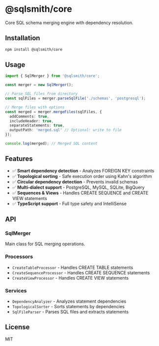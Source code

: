 # @sqlsmith/core

Core SQL schema merging engine with dependency resolution.

## Installation

```bash
npm install @sqlsmith/core
```

## Usage

```typescript
import { SqlMerger } from '@sqlsmith/core';

const merger = new SqlMerger();

// Parse SQL files from directory
const sqlFiles = merger.parseSqlFile('./schemas', 'postgresql');

// Merge files with options
const merged = merger.mergeFiles(sqlFiles, {
  addComments: true,
  includeHeader: true,
  separateStatements: true,
  outputPath: 'merged.sql' // Optional: write to file
});

console.log(merged); // Merged SQL content
```

## Features

- ✅ **Smart dependency detection** - Analyzes FOREIGN KEY constraints
- ✅ **Topological sorting** - Safe execution order using Kahn's algorithm
- ✅ **Circular dependency detection** - Prevents invalid schemas
- ✅ **Multi-dialect support** - PostgreSQL, MySQL, SQLite, BigQuery
- ✅ **Sequences & Views** - Handles CREATE SEQUENCE and CREATE VIEW statements
- ✅ **TypeScript support** - Full type safety and IntelliSense

## API

### SqlMerger

Main class for SQL merging operations.

### Processors

- `CreateTableProcessor` - Handles CREATE TABLE statements
- `CreateSequenceProcessor` - Handles CREATE SEQUENCE statements  
- `CreateViewProcessor` - Handles CREATE VIEW statements

### Services

- `DependencyAnalyzer` - Analyzes statement dependencies
- `TopologicalSorter` - Sorts statements by dependencies
- `SqlFileParser` - Parses SQL files and extracts statements

## License

MIT 
